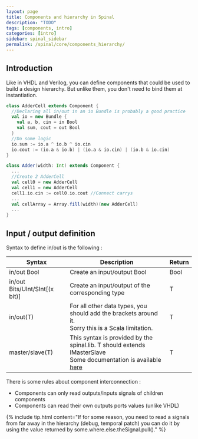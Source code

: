 ```yaml
---
layout: page
title: Components and hierarchy in Spinal
description: "TODO"
tags: [components, intro]
categories: [intro]
sidebar: spinal_sidebar
permalink: /spinal/core/components_hierarchy/
---
```



## Introduction
Like in VHDL and Verilog, you can define components that could be used to build a design hierarchy.  But unlike them, you don't need to bind them at instantiation.

```scala
class AdderCell extends Component {
  //Declaring all in/out in an io Bundle is probably a good practice
  val io = new Bundle {
    val a, b, cin = in Bool
    val sum, cout = out Bool
  }
  //Do some logic
  io.sum := io.a ^ io.b ^ io.cin
  io.cout := (io.a & io.b) | (io.a & io.cin) | (io.b & io.cin)
}

class Adder(width: Int) extends Component {
  ...
  //Create 2 AdderCell
  val cell0 = new AdderCell
  val cell1 = new AdderCell
  cell1.io.cin := cell0.io.cout //Connect carrys
  ...
  val cellArray = Array.fill(width)(new AdderCell)
  ...
}
```

## Input / output definition

Syntax to define in/out is the following :

| Syntax | Description| Return
| ------- | ---- | --- |
| in/out Bool | Create an input/output Bool | Bool |
| in/out Bits/UInt/SInt[(x bit)]| Create an input/output of the corresponding type | T |
| in/out(T)| For all other data types, you should add the brackets around it.<br> Sorry this is a Scala limitation. | T |
| master/slave(T)| This syntax is provided by the spinal.lib. T should extends IMasterSlave<br> Some documentation is available [here](/SpinalDoc/spinal/core/types/#interface-example-apb) | T |

There is some rules about component interconnection :

- Components can only read outputs/inputs signals of children components
- Components can read their own outputs ports values (unlike VHDL)

{% include tip.html content="If for some reason, you need to read a signals from far away in the hierarchy (debug, temporal patch) you can do it by using the value returned by some.where.else.theSignal.pull()." %}

<!--
TODO
### Input or Output is a basic type

### Input or Output is a bundle type

## Master/Slave interface

-->
